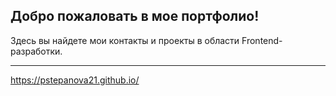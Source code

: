 ## Добро пожаловать в мое портфолио! 

Здесь вы найдете мои контакты и проекты в области Frontend-разработки.

---

https://pstepanova21.github.io/
